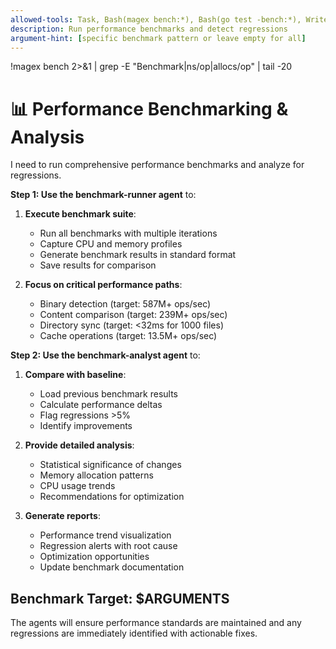 ```yaml
---
allowed-tools: Task, Bash(magex bench:*), Bash(go test -bench:*), Write, Read
description: Run performance benchmarks and detect regressions
argument-hint: [specific benchmark pattern or leave empty for all]
---
```

!magex bench 2>&1 | grep -E "Benchmark|ns/op|allocs/op" | tail -20

# 📊 Performance Benchmarking & Analysis

I need to run comprehensive performance benchmarks and analyze for regressions.

**Step 1: Use the benchmark-runner agent** to:

1. **Execute benchmark suite**:
   - Run all benchmarks with multiple iterations
   - Capture CPU and memory profiles
   - Generate benchmark results in standard format
   - Save results for comparison

2. **Focus on critical performance paths**:
   - Binary detection (target: 587M+ ops/sec)
   - Content comparison (target: 239M+ ops/sec)
   - Directory sync (target: <32ms for 1000 files)
   - Cache operations (target: 13.5M+ ops/sec)

**Step 2: Use the benchmark-analyst agent** to:

1. **Compare with baseline**:
   - Load previous benchmark results
   - Calculate performance deltas
   - Flag regressions >5%
   - Identify improvements

2. **Provide detailed analysis**:
   - Statistical significance of changes
   - Memory allocation patterns
   - CPU usage trends
   - Recommendations for optimization

3. **Generate reports**:
   - Performance trend visualization
   - Regression alerts with root cause
   - Optimization opportunities
   - Update benchmark documentation

## Benchmark Target: $ARGUMENTS

The agents will ensure performance standards are maintained and any regressions are immediately identified with actionable fixes.
